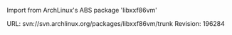 Import from ArchLinux's ABS package 'libxxf86vm'

URL: svn://svn.archlinux.org/packages/libxxf86vm/trunk
Revision: 196284
